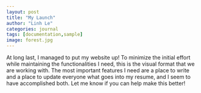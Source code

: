 ```yaml
---
layout: post
title: "My Launch"
author: "Linh Le"
categories: journal
tags: [documentation,sample]
image: forest.jpg
---
```


At long last, I managed to put my website up! To minimize the initial effort while maintaining the functionalities I need, this is the visual format that we are working with. The most important features I need are a place to write and a place to update everyone what goes into my resume, and I seem to have accomplished both. Let me know if you can help make this better!